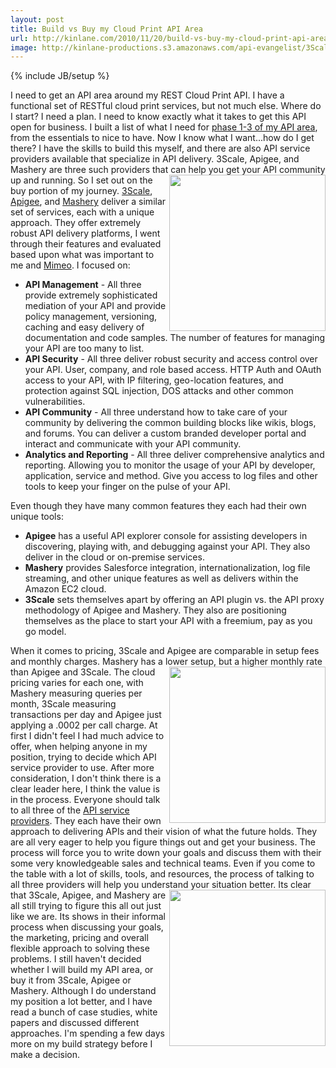 ```yaml
---
layout: post
title: Build vs Buy my Cloud Print API Area
url: http://kinlane.com/2010/11/20/build-vs-buy-my-cloud-print-api-area/
image: http://kinlane-productions.s3.amazonaws.com/api-evangelist/3Scale-Logo.jpg
---
```

{% include JB/setup %}
<p>
     I need to get an API area around my REST Cloud Print API. I have a functional set of RESTful cloud print services, but not much else. Where do I start? I need a plan. I need to know exactly what it takes to get this API open for business. I built a list of what I need for <a href="http://www.kinlane.com/2010/11/api-ecosystem-strategy/" target="_blank">phase 1-3 of my API area</a>, from the essentials to nice to have. Now I know what I want...how do I get there? I have the skills to build this myself, and there are also API service providers available that specialize in API delivery. 3Scale, Apigee, and Mashery are three such providers that can help you get your API community up and running. <a href="http://www.3scale.net/" target="_blank"><img src="http://kinlane-productions.s3.amazonaws.com/api-evangelist/3Scale-Logo.jpg" alt="" width="250" align="right" /></a> So I set out on the buy portion of my journey. <a href="http://www.3scale.net/" target="_blank">3Scale</a>, <a href="http://www.apigee.com" target="_blank">Apigee</a>, and <a href="http://www.mashery.com" target="_blank">Mashery</a> deliver a similar set of services, each with a unique approach. They offer extremely robust API delivery platforms, I went through their features and evaluated based upon what was important to me and <a href="http://www.mimeo.com" target="_blank">Mimeo</a>. I focused on:
</p>
<ul class="mainlist">
     <li>
          <strong>API Management</strong> - All three provide extremely sophisticated mediation of your API and provide policy management, versioning, caching and easy delivery of documentation and code samples. The number of features for managing your API are too many to list.
     </li>
     <li>
          <strong>API Security</strong> - All three deliver robust security and access control over your API. User, company, and role based access. HTTP Auth and OAuth access to your API, with IP filtering, geo-location features, and protection against SQL injection, DOS attacks and other common vulnerabilities.
     </li>
     <li>
          <strong>API Community</strong> - All three understand how to take care of your community by delivering the common building blocks like wikis, blogs, and forums. You can deliver a custom branded developer portal and interact and communicate with your API community.
     </li>
     <li>
          <strong>Analytics and Reporting</strong> - All three deliver comprehensive analytics and reporting. Allowing you to monitor the usage of your API by developer, application, service and method. Give you access to log files and other tools to keep your finger on the pulse of your API.
     </li>
</ul>
<p>
     Even though they have many common features they each had their own unique tools:
</p>
<ul class="mainlist">
     <li>
          <strong>Apigee</strong> has a useful API explorer console for assisting developers in discovering, playing with, and debugging against your API. They also deliver in the cloud or on-premise services.
     </li>
     <li>
          <strong>Mashery</strong> provides Salesforce integration, internationalization, log file streaming, and other unique features as well as delivers within the Amazon EC2 cloud.
     </li>
     <li>
          <strong>3Scale</strong> sets themselves apart by offering an API plugin vs. the API proxy methodology of Apigee and Mashery. They also are positioning themselves as the place to start your API with a freemium, pay as you go model.
     </li>
</ul>
<p>
     When it comes to pricing, 3Scale and Apigee are comparable in setup fees and monthly charges. Mashery has a lower setup, but a higher monthly rate than Apigee and 3Scale. <a href="http://www.apigee.com" target="_blank"><img src="http://kinlane-productions.s3.amazonaws.com/api-evangelist/apigee-logo.jpg" alt="" width="250" align="right" /></a> The cloud pricing varies for each one, with Mashery measuring queries per month, 3Scale measuring transactions per day and Apigee just applying a .0002 per call charge. At first I didn't feel I had much advice to offer, when helping anyone in my position, trying to decide which API service provider to use. After more consideration, I don't think there is a clear leader here, I think the value is in the process. Everyone should talk to all three of the <a href="http://blog.apievangelist.com/category/services/" target="_blank">API service providers</a>. They each have their own approach to delivering APIs and their vision of what the future holds. They are all very eager to help you figure things out and get your business. The process will force you to write down your goals and discuss them with their some very knowledgeable sales and technical teams. Even if you come to the table with a lot of skills, tools, and resources, the process of talking to all three providers will help you understand your situation better. <a href="http://www.mashery.com" target="_blank"><img src="http://kinlane-productions.s3.amazonaws.com/api-evangelist/Mashery-Logo.gif" alt="" width="250" align="right" /></a> Its clear that 3Scale, Apigee, and Mashery are all still trying to figure this all out just like we are. Its shows in their informal process when discussing your goals, the marketing, pricing and overall flexible approach to solving these problems. I still haven't decided whether I will build my API area, or buy it from 3Scale, Apigee or Mashery. Although I do understand my position a lot better, and I have read a bunch of case studies, white papers and discussed different approaches. I'm spending a few days more on my build strategy before I make a decision.
</p>